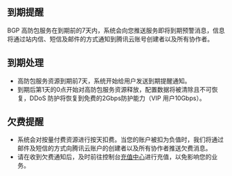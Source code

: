 ﻿## 到期提醒
BGP 高防包服务在到期前的7天内，系统会向您推送服务即将到期预警消息，信息将通过站内信、短信及邮件的方式通知到腾讯云账号创建者以及所有协作者。

## 到期处理
- 高防包服务资源到期前7天，系统开始给用户发送到期提醒通知。
- 到期后第1天的0点开始对高防包服务资源释放，配置数据将被清除且不可恢复，DDoS 防护将恢复到免费的2Gbps防护能力（VIP 用户10Gbps）。

## 欠费提醒
- 系统会对按量付费资源进行按天扣费。当您的账户被扣为负值时，我们将通过邮件及短信的方式向腾讯云账户的创建者以及所有协作者推送欠费消息。
- 请在收到欠费通知后，及时前往控制台[充值中心](https://console.cloud.tencent.com/account/recharge)进行充值，以免影响您的业务。
